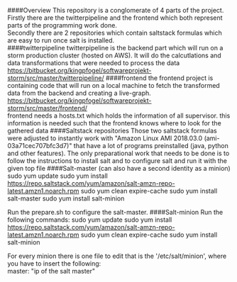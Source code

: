 ####Overview
This repository is a conglomerate of 4 parts of the project.   
Firstly there are the twitterpipeline and the frontend which both represent parts of the programming work done.  
Secondly there are 2 repositories which contain saltstack formulas which are easy to run once salt is installed.  
####twitterpipeline
twitterpipeline is the backend part which will run on a storm production cluster (hosted on AWS). It will do the calcutlations and data transformations that were needed to process the data   
https://bitbucket.org/kingpfogel/softwareprojekt-storm/src/master/twitterpipeline/
####frontend
the frontend project is containing code that will run on a local machine to fetch the transformed data from the backend and creating a live-graph.   
https://bitbucket.org/kingpfogel/softwareprojekt-storm/src/master/frontend/   
frontend needs a hosts.txt which holds the information of all supervisor. this information is needed such that the frontend knows where to look for the gathered data
####Saltstack repositories
Those two saltstack formulas were adjusted to instantly work with "Amazon Linux AMI 2018.03.0 (ami-03a71cec707bfc3d7)" that have a lot of programs preinstalled (java, python and other features).
The only preparational work that needs to be done is to follow the instructions to install salt and to configure salt and run it with the given top file
####Salt-master (can also have a second identity as a minion)
sudo yum update
sudo yum install https://repo.saltstack.com/yum/amazon/salt-amzn-repo-latest.amzn1.noarch.rpm
sudo yum clean expire-cache
sudo yum install salt-master
sudo yum install salt-minion

Run the prepare.sh to configure the salt-master.
####Salt-minion
Run the following commands:
sudo yum update
sudo yum install https://repo.saltstack.com/yum/amazon/salt-amzn-repo-latest.amzn1.noarch.rpm
sudo yum clean expire-cache
sudo yum install salt-minion

For every minion there is one file to edit that is the '/etc/salt/minion', where you have to insert the following:   
master: "ip of the salt master"